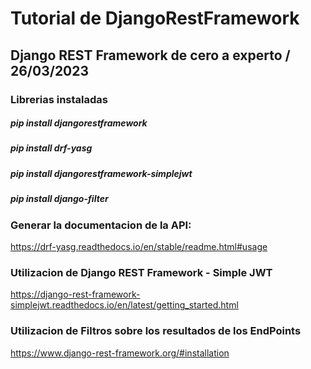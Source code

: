 # Tutorial de DjangoRestFramework
## Django REST Framework de cero a experto / 26/03/2023

### Librerias instaladas
##### pip install djangorestframework
##### pip install drf-yasg
##### pip install djangorestframework-simplejwt
##### pip install django-filter


### Generar la documentacion de la API: 
https://drf-yasg.readthedocs.io/en/stable/readme.html#usage

### Utilizacion de Django REST Framework - Simple JWT
https://django-rest-framework-simplejwt.readthedocs.io/en/latest/getting_started.html

### Utilizacion de Filtros sobre los resultados de los EndPoints
https://www.django-rest-framework.org/#installation

